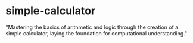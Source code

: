 # simple-calculator
"Mastering the basics of arithmetic and logic through the creation of a simple calculator, laying the foundation for computational understanding."
